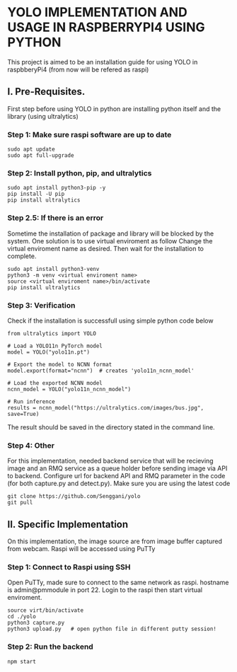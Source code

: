 # YOLO IMPLEMENTATION AND USAGE IN RASPBERRYPI4 USING PYTHON

This project is aimed to be an installation guide for using YOLO in raspbberyPi4 (from now will be refered as raspi)

## I. Pre-Requisites.

First step before using YOLO in python are installing python itself and the library (using ultralytics)

### Step 1: Make sure raspi software are up to date

```
sudo apt update
sudo apt full-upgrade
```

### Step 2: Install python, pip, and ultralytics

```
sudo apt install python3-pip -y
pip install -U pip
pip install ultralytics
```

### Step 2.5: If there is an error

Sometime the installation of package and library will be blocked by the system. One solution is to use virtual enviroment as follow Change the virtual enviroment name as desired. Then wait for the installation to complete.

```
sudo apt install python3-venv
python3 -m venv <virtual enviroment name>
source <virtual enviroment name>/bin/activate
pip install ultralytics
```

### Step 3: Verification

Check if the installation is successfull using simple python code below

```
from ultralytics import YOLO

# Load a YOLO11n PyTorch model
model = YOLO("yolo11n.pt")

# Export the model to NCNN format
model.export(format="ncnn")  # creates 'yolo11n_ncnn_model'

# Load the exported NCNN model
ncnn_model = YOLO("yolo11n_ncnn_model")

# Run inference
results = ncnn_model("https://ultralytics.com/images/bus.jpg", save=True)
```

The result should be saved in the directory stated in the command line.

### Step 4: Other

For this implementation, needed backend service that will be recieving image and an RMQ service as a queue holder before sending image via API to backend. Configure url for backend API and RMQ parameter in the code (for both capture.py and detect.py). Make sure you are using the latest code
```
git clone https://github.com/Senggani/yolo
git pull
```

## II. Specific Implementation
On this implementation, the image source are from image buffer captured from webcam. Raspi will be accessed using PuTTy

### Step 1: Connect to Raspi using SSH
Open PuTTy, made sure to connect to the same network as raspi. hostname is admin@pmmodule in port 22.
Login to the raspi then start virtual enviroment.
```
source virt/bin/activate
cd ./yolo
python3 capture.py
python3 upload.py   # open python file in different putty session!
```

### Step 2: Run the backend
```
npm start
```

